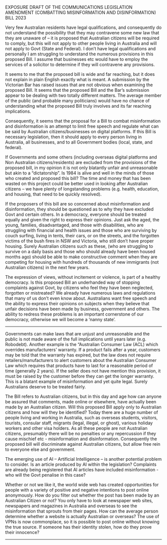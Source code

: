 EXPOSURE DRAFT OF THE COMMUNICATIONS LEGISLATION AMENDMENT
(COMBATTING MISINFORMATION AND DISINFORMATION) BILL 2023

Very few Australian residents have legal qualifications, and consequently do not understand
the possibility that they may contravene some new law that they are unaware of – it is
proposed that Australian citizens will be required to comply, but this will not apply to other
people living in Australia and will not apply to Govt (State and Federal). I don’t have legal
qualifications and personally I am struggling to understand the numerous provisions in this
proposed Bill. I assume that businesses etc would have to employ the services of a solicitor to
determine if they will contravene any provisions.

It seems to me that the proposed bill is wide and far reaching, but it does not explain in plain
English exactly what is meant. A submission by the Victorian Bar has raised issues that are
not obvious when examining the proposed Bill. It seems that the proposed Bill and the Bar’s
submission appear to be dealing with two totally different matters. The average member of
the public (and probable many politicians) would have no chance of understanding what the
proposed Bill truly involves and its far reaching implications.

Consequently, it seems that the proposal for a Bill to combat misinformation and
disinformation is an attempt to limit free speech and regulate what can be said by Australian
citizens/businesses on digital platforms. If this Bill is necessary legislation, then it should
apply to every person living in Australia, all businesses, and to all Government bodies (local,
state, and federal).

If Governments and some others (including overseas digital platforms and Non Australian
citizens/residents) are excluded from the provisions of the proposed bill, in my opinion it is
not only blatantly unfair and unreasonable but akin to a “dictatorship”. Is 1984 is alive and
well in the minds of those who created and proposed this bill? The time and money that has
been wasted on this project could be better used in looking after Australian citizens – we have
plenty of longstanding problems (e.g. health, education, and housing, that need to be quickly
resolved).

If the proposers of this bill are so concerned about misinformation and disinformation, they
should be questioned as to why they have excluded Govt and certain others. In a democracy,
everyone should be treated equally and given the right to express their opinions. Just ask the
aged, the young, families, disadvantaged, and those with disabilities, who are struggling with
financial and health issues and those who are surviving by couch surfing, living in tents, their
cars, or on the streets, and the forgotten victims of the bush fires in NSW and Victoria, who
still don’t have proper housing. Surely Australian citizens such as these, (who are struggling
to survive on a daily basis and those who should already have been housed months ago)
should be able to make constructive comment when they are competing for housing with
hundreds of thousands of new immigrants (not Australian citizens) in the next few years.

The expression of views, without incitement or violence, is part of a healthy democracy. Is
this proposed Bill an underhanded way of stopping complaints against Govt, by citizens who
feel they have been neglected, forgotten or mistreated? We already have numerous laws and
regulations that many of us don’t even know about. Australians want free speech and the
ability to express their opinions on subjects when they believe that unfair decisions have been
made by business, government and others. The ability to redress these problems is an
important cornerstone of our democracy, otherwise we will become a ‘nanny state’.


-----

Governments can make laws that are unjust and unreasonable and the public is not made
aware of the full implications until years later (e.g. Robodebt). Another example is the
“Australian Consumer Law (ACL) which overrides manufacturers’ warranty. If a product
fails after a year, customers may be told that the warranty has expired, but the law does not
require retailers/manufacturers to alert customers about the Australian Consumer Law which
requires that products have to last for a reasonable period of time (generally 2 years). If the
seller does not have mention this provision, it must be raised by the customer before they can
get the longer warranty. This is a blatant example of misinformation and yet quite legal.
Surely Australians deserve to be treated fairly.

The Bill refers to Australian citizens, but in this day and age how can anyone be assured that
comments, made online or elsewhere, have actually been made by an Australian citizen. Will
this proposed Bill apply only to Australian citizens and how will they be identified? Today
there are a huge number of people living and working in Australia, such as overseas students,
visitors, tourists, consular staff, migrants (legal, illegal, or ghost), various holiday workers
and other visa holders. As all these people are not Australian citizens, presumably there will
be no penalties or any repercussion if they cause mischief etc - misinformation and
disinformation. Consequently the proposed bill will discriminate against Australian citizens,
but allow free rein to everyone else and government.

The emerging use of AI – Artificial Intelligence – is another potential problem to consider. Is
an article produced by AI within the legislation? Complaints are already being registered that
AI articles have included misinformation - who will the Govt penalise in this case?

Whether or not we like it, the world wide web has created opportunities for people with a
variety of positive and negative intentions to post online anonymously. How do you filter out
whether the post has been made by an Australian Citizen or not? You only have to look at
newspaper web sites, newspapers and magazines in Australia and overseas to see the
misinformation that sprouts from their pages. How can the average person determine whether
a website is actually Australian or overseas? The use of VPNs is now commonplace, so it is
possible to post online without knowing the true source. If someone has their identity stolen,
how do they prove their innocence?


-----

